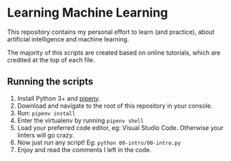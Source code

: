 # Learning Machine Learning

This repository contains my personal effort to learn (and practice), about artificial intelligence and machine learning.

The majority of this scripts are created based on online tutorials, which are credited at the top of each file.

## Running the scripts

1. Install Python 3+ and [pipenv](https://github.com/pypa/pipenv).
2. Download and navigate to the root of this repository in your console.
2. Run: `pipenv install`
3. Enter the virtualenv by running `pipenv shell`
4. Load your preferred code editor, eg: Visual Studio Code. Otherwise your linters will go crazy.
4. Now just run any script! Eg: `python 00-intro/00-intro.py`
5. Enjoy and read the comments I left in the code.